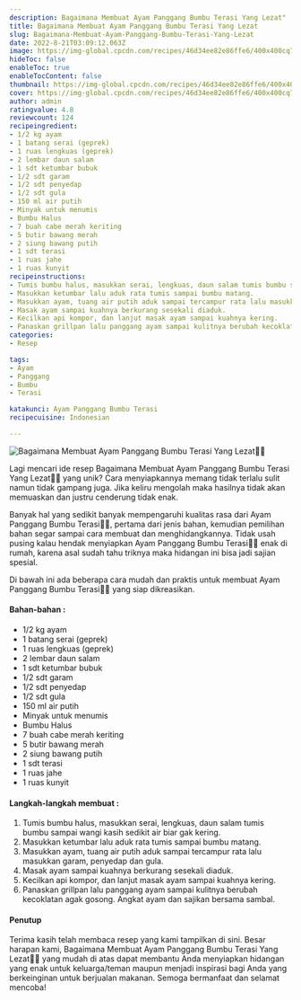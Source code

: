 ```yaml
---
description: Bagaimana Membuat Ayam Panggang Bumbu Terasi Yang Lezat"
title: Bagaimana Membuat Ayam Panggang Bumbu Terasi Yang Lezat
slug: Bagaimana-Membuat-Ayam-Panggang-Bumbu-Terasi-Yang-Lezat
date: 2022-8-21T03:09:12.063Z
image: https://img-global.cpcdn.com/recipes/46d34ee82e86ffe6/400x400cq70/photo.jpg
hideToc: false
enableToc: true
enableTocContent: false
thumbnail: https://img-global.cpcdn.com/recipes/46d34ee82e86ffe6/400x400cq70/photo.jpg
cover: https://img-global.cpcdn.com/recipes/46d34ee82e86ffe6/400x400cq70/photo.jpg
author: admin
ratingvalue: 4.8
reviewcount: 124
recipeingredient:
- 1/2 kg ayam
- 1 batang serai (geprek)
- 1 ruas lengkuas (geprek)
- 2 lembar daun salam
- 1 sdt ketumbar bubuk
- 1/2 sdt garam
- 1/2 sdt penyedap
- 1/2 sdt gula
- 150 ml air putih
- Minyak untuk menumis
- Bumbu Halus
- 7 buah cabe merah keriting
- 5 butir bawang merah
- 2 siung bawang putih
- 1 sdt terasi
- 1 ruas jahe
- 1 ruas kunyit
recipeinstructions:
- Tumis bumbu halus, masukkan serai, lengkuas, daun salam tumis bumbu sampai wangi kasih sedikit air biar gak kering.
- Masukkan ketumbar lalu aduk rata tumis sampai bumbu matang.
- Masukkan ayam, tuang air putih aduk sampai tercampur rata lalu masukkan garam, penyedap dan gula.
- Masak ayam sampai kuahnya berkurang sesekali diaduk.
- Kecilkan api kompor, dan lanjut masak ayam sampai kuahnya kering.
- Panaskan grillpan lalu panggang ayam sampai kulitnya berubah kecoklatan agak gosong. Angkat ayam dan sajikan bersama sambal.
categories:
- Resep

tags:
- Ayam
- Panggang
- Bumbu
- Terasi

katakunci: Ayam Panggang Bumbu Terasi
recipecuisine: Indonesian

---
```


![Bagaimana Membuat Ayam Panggang Bumbu Terasi Yang Lezat👩‍🍳](https://img-global.cpcdn.com/recipes/46d34ee82e86ffe6/400x400cq70/photo.jpg)

Lagi mencari ide resep Bagaimana Membuat Ayam Panggang Bumbu Terasi Yang Lezat👩‍🍳 yang unik? Cara menyiapkannya memang tidak terlalu sulit namun tidak gampang juga. Jika keliru mengolah maka hasilnya tidak akan memuaskan dan justru cenderung tidak enak.

Banyak hal yang sedikit banyak mempengaruhi kualitas rasa dari Ayam Panggang Bumbu Terasi👩‍🍳, pertama dari jenis bahan, kemudian pemilihan bahan segar sampai cara membuat dan menghidangkannya. Tidak usah pusing kalau hendak menyiapkan Ayam Panggang Bumbu Terasi👩‍🍳 enak di rumah, karena asal sudah tahu triknya maka hidangan ini bisa jadi sajian spesial.

Di bawah ini ada beberapa cara mudah dan praktis untuk membuat Ayam Panggang Bumbu Terasi👩‍🍳 yang siap dikreasikan.

<!--inarticleads1-->

#### Bahan-bahan :

- 1/2 kg ayam
- 1 batang serai (geprek)
- 1 ruas lengkuas (geprek)
- 2 lembar daun salam
- 1 sdt ketumbar bubuk
- 1/2 sdt garam
- 1/2 sdt penyedap
- 1/2 sdt gula
- 150 ml air putih
- Minyak untuk menumis
- Bumbu Halus
- 7 buah cabe merah keriting
- 5 butir bawang merah
- 2 siung bawang putih
- 1 sdt terasi
- 1 ruas jahe
- 1 ruas kunyit

<!--inarticleads2-->

#### Langkah-langkah membuat :

1. Tumis bumbu halus, masukkan serai, lengkuas, daun salam tumis bumbu sampai wangi kasih sedikit air biar gak kering.
1. Masukkan ketumbar lalu aduk rata tumis sampai bumbu matang.
1. Masukkan ayam, tuang air putih aduk sampai tercampur rata lalu masukkan garam, penyedap dan gula.
1. Masak ayam sampai kuahnya berkurang sesekali diaduk.
1. Kecilkan api kompor, dan lanjut masak ayam sampai kuahnya kering.
1. Panaskan grillpan lalu panggang ayam sampai kulitnya berubah kecoklatan agak gosong. Angkat ayam dan sajikan bersama sambal.

#### Penutup

Terima kasih telah membaca resep yang kami tampilkan di sini. Besar harapan kami, Bagaimana Membuat Ayam Panggang Bumbu Terasi Yang Lezat👩‍🍳 yang mudah di atas dapat membantu Anda menyiapkan hidangan yang enak untuk keluarga/teman maupun menjadi inspirasi bagi Anda yang berkeinginan untuk berjualan makanan. Semoga bermanfaat dan selamat mencoba!